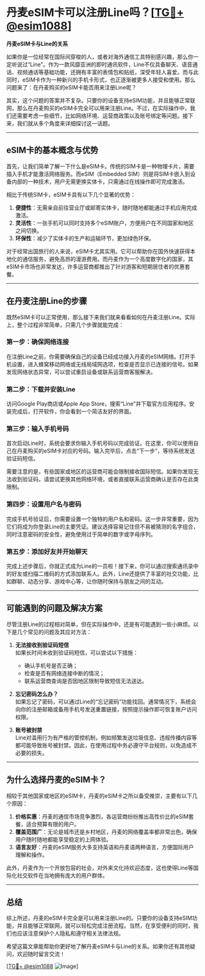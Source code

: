 # 丹麦eSIM卡可以注册Line吗？[[TG💪+ @esim1088](https://t.me/s/esim1088)]

**丹麦eSIM卡与Line的关系**  

如果你是一位经常在国际间穿梭的人，或者对海外通信工具特别感兴趣，那么你一定听说过“Line”。作为一款风靡亚洲的即时通讯软件，Line不仅具备聊天、语音通话、视频通话等基础功能，还拥有丰富的表情包和贴纸，深受年轻人喜爱。而与此同时，eSIM卡作为一种新兴的手机卡形式，也正逐渐被更多人接受和使用。那么问题来了：在丹麦购买的eSIM卡能否用来注册Line呢？  

其实，这个问题的答案并不复杂。只要你的设备支持eSIM功能，并且能够正常联网，那么在丹麦购买的eSIM卡完全可以用来注册Line。不过，在实际操作中，我们还需要考虑一些细节，比如网络环境、运营商政策以及账号绑定等问题。接下来，我们就从多个角度来详细探讨这一话题。

---

## eSIM卡的基本概念与优势  

首先，让我们简单了解一下什么是eSIM卡。传统的SIM卡是一种物理卡片，需要插入手机才能激活网络服务。而eSIM（Embedded SIM）则是将SIM卡嵌入到设备内部的一种技术，用户无需更换实体卡，只需通过在线操作即可完成激活。  

相比于传统SIM卡，eSIM卡具有以下几个显著的优势：  

1. **便捷性**：无需亲自前往营业厅或邮寄实体卡，随时随地都能通过手机应用完成激活。  
2. **灵活性**：一张手机可以同时支持多个eSIM账户，方便用户在不同国家和地区之间切换。  
3. **环保性**：减少了实体卡的生产和运输环节，更加绿色环保。  

对于经常出国旅行的人来说，eSIM卡尤其实用。它可以帮助你在国外快速获得本地化的通信服务，避免高昂的漫游费用。而丹麦作为一个高度数字化的国家，其eSIM卡市场也非常发达，许多运营商都推出了针对游客和短期居住者的优惠套餐。

---

## 在丹麦注册Line的步骤  

既然eSIM卡可以正常使用，那么接下来我们就来看看如何在丹麦注册Line。实际上，整个过程非常简单，只需几个步骤就能完成：  

### 第一步：确保网络连接  

在注册Line之前，你需要确保自己的设备已经成功接入丹麦的eSIM网络。打开手机设置，进入蜂窝移动网络或无线局域网选项，检查是否显示已连接的信号。如果发现网络状态异常，可以尝试重启设备或联系运营商客服解决。  

### 第二步：下载并安装Line  

访问Google Play商店或Apple App Store，搜索“Line”并下载官方应用程序。安装完成后，打开软件，你会看到一个简洁友好的界面。  

### 第三步：输入手机号码  

首次启动Line时，系统会要求你输入手机号码以完成验证。在这里，你可以使用自己在丹麦购买的eSIM卡对应的号码。输入完毕后，点击“下一步”，等待系统发送验证码短信。  

需要注意的是，有些国家或地区的运营商可能会限制接收国际短信。如果你发现无法收到验证码，请尝试更换其他网络环境，或者直接联系运营商确认是否存在此类限制。  

### 第四步：设置用户名与密码  

完成手机号验证后，你需要设置一个独特的用户名和密码。这一步非常重要，因为它们将成为你登录Line的主要凭证。建议选择容易记住但不易被猜测的名字组合，同时注意密码的安全性，避免使用过于简单的数字或字母序列。  

### 第五步：添加好友并开始聊天  

完成上述步骤后，你就正式成为Line的一员啦！接下来，你可以通过搜索通讯录中的好友或扫描二维码的方式添加联系人。此外，Line还提供了丰富的社交功能，比如群聊、动态分享、游戏中心等，让你随时保持与朋友之间的互动。  

---

## 可能遇到的问题及解决方案  

尽管注册Line的过程相对简单，但在实际操作中，还是有可能遇到一些小麻烦。以下是几个常见的问题及其应对方法：  

1. **无法接收到验证码短信**  
   如果长时间未收到验证码短信，可以尝试以下措施：  
   - 确认手机号是否正确；  
   - 检查是否有网络连接中断的情况；  
   - 联系运营商查询是否因地区限制导致短信无法送达。  

2. **忘记密码怎么办？**  
   如果忘记了密码，可以通过Line的“忘记密码”功能找回。通常情况下，系统会向你的注册邮箱或备用手机号发送重置链接，按照提示操作即可恢复账户访问权限。  

3. **账号被封禁**  
   Line对滥用行为有严格的管控机制，例如频繁发送垃圾信息、违规传播内容等都可能导致账号被封禁。因此，在使用过程中务必遵守平台规则，以免造成不必要的损失。  

---

## 为什么选择丹麦的eSIM卡？  

相较于其他国家或地区的eSIM卡，丹麦的eSIM卡之所以备受推崇，主要有以下几个原因：  

1. **价格实惠**：丹麦的通信市场竞争激烈，各运营商纷纷推出高性价比的eSIM套餐，适合预算有限的用户。  
2. **覆盖范围广**：无论是城市还是乡村地区，丹麦的网络覆盖率都非常出色，确保用户随时随地都能享受稳定的上网体验。  
3. **语言友好**：丹麦的eSIM服务大多支持英语和丹麦语两种语言，方便国际用户理解和操作。  

此外，丹麦作为一个开放包容的社会，对外来文化持欢迎态度，这也使得Line等国际化社交软件在当地拥有庞大的用户群体。  

---

## 总结  

综上所述，丹麦的eSIM卡完全是可以用来注册Line的。只要你的设备支持eSIM功能，并且能够正常联网，就可以轻松完成注册流程。当然，在享受便利的同时，我们也应该注意保护个人隐私和遵守相关法律法规。  

希望这篇文章能帮助你更好地了解丹麦eSIM卡与Line的关系。如果你还有其他疑问，欢迎随时留言交流！  

[[TG💪+ @esim1088](https://t.me/s/esim1088) ![Image](https://i.postimg.cc/4NQfJmqS/Snipaste-2025-05-13-00-14-12.png)]